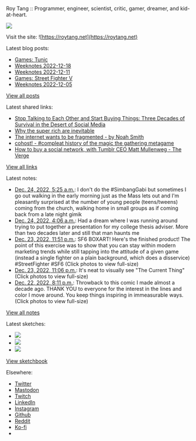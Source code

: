 Roy Tang :: Programmer, engineer, scientist, critic, gamer, dreamer, and kid-at-heart.

![](https://roytang.net/static/img/profile.jpg)

Visit the site: ![https://roytang.net](https://roytang.net)

Latest blog posts:

- [Games: Tunic](https://roytang.net/2022/12/tunic/)
- [Weeknotes 2022-12-18](https://roytang.net/2022/12/weeknotes-12-18/)
- [Weeknotes 2022-12-11](https://roytang.net/2022/12/weeknotes-12-11/)
- [Games: Street Fighter V](https://roytang.net/2022/12/street-fighter-v/)
- [Weeknotes 2022-12-05](https://roytang.net/2022/12/weeknotes-12-05/)

[View all posts](https://roytang.net/blog)

Latest shared links:

- [Stop Talking to Each Other and Start Buying Things: Three Decades of Survival in the Desert of Social Media](https://roytang.net/2022/12/4e895ef0df681810814e47f9c4db4629/)
- [Why the super rich are inevitable](https://roytang.net/2022/12/abc6388d884555162ca616eabe4c19e5/)
- [The internet wants to be fragmented - by Noah Smith](https://roytang.net/2022/12/a9c926c3bab19883981af9287ad66ec6/)
- [cohost! - #compleat history of the magic the gathering metagame](https://roytang.net/2022/12/fd68d30b1245eceac54993e4cc3da840/)
- [How to buy a social network, with Tumblr CEO Matt Mullenweg - The Verge](https://roytang.net/2022/12/fb572c5c67e5c1f34e9611ce98327446/)

[View all links](https://roytang.net/links)

Latest notes:

- [Dec. 24, 2022, 5:25 a.m.](https://roytang.net/2022/12/ac4512880daa2e819db00379c5bb65ff/): I don&#x27;t do the #SimbangGabi but sometimes I go out walking in the early morning just as the Mass lets out and I&#x27;m pleasantly surprised at the number of young people (teens/tweens) coming from the church, walking home in small groups as if coming back from a late night gimik
- [Dec. 24, 2022, 4:06 a.m.](https://roytang.net/2022/12/eb4ed2656037cf9495f686536f8528ba/): Had a dream where I was running around trying to put together a presentation for my college thesis adviser. More than two decades later and still that man haunts me
- [Dec. 23, 2022, 11:51 p.m.](https://roytang.net/2022/12/1606316652378718208/): SF6 BOXART! Here&#x27;s the finished product! The point of this exercise was to show that you can stay within modern marketing trends while still tapping into the attitude of a given game (instead a single fighter on a plain background, which does a disservice) #StreetFighter #SF6 (Click photos to view full-size)
- [Dec. 23, 2022, 11:06 p.m.](https://roytang.net/2022/12/1606305207763156994/): It&#x27;s neat to visually see &quot;The Current Thing&quot; (Click photos to view full-size)
- [Dec. 22, 2022, 8:11 p.m.](https://roytang.net/2022/12/1605898711044759552/): Throwback to this comic I made almost a decade ago. THANK YOU to everyone for the interest in the lines and color I move around. You keep things inspiring in immeasurable ways. (Click photos to view full-size)

[View all notes](https://roytang.net/notes)

Latest sketches:


- ![](https://roytang.net/media/cache/f5/83/f583e6f8cabb768e013c3292f03b5274.jpg)
- ![](https://roytang.net/media/cache/dc/31/dc31bec42193147458f2e50c9a7fe4ac.jpg)
- ![](https://roytang.net/media/cache/73/2b/732bd4c80057609c59932ce77d753675.jpg)

[View sketchbook](https://roytang.net/albums/sketchbook)


Elsewhere:

- [Twitter](https://twitter.com/roytang)
- [Mastodon](https://indieweb.social/@roytang)
- [Twitch](https://twitch.tv/twitchyroy)
- [LinkedIn](https://www.linkedin.com/in/roytang)
- [Instagram](https://instagram.com/roytang0400)
- [Github](https://github.com/roytang)
- [Reddit](https://reddit.com/u/hungryroy)
- [Ko-fi](https://ko-fi.com/roytang)
- [](mailto:hello@roytang.net)